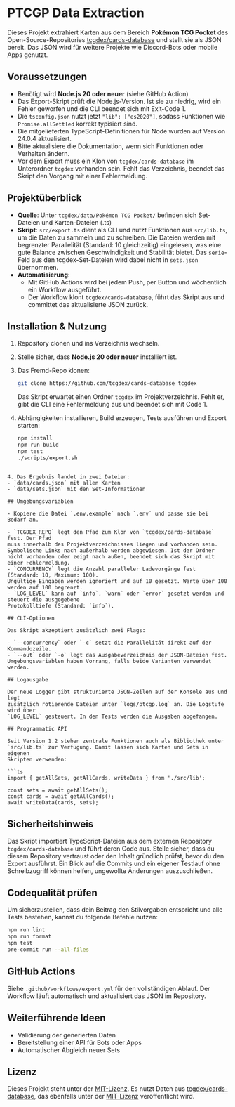 # PTCGP Data Extraction

Dieses Projekt extrahiert Karten aus dem Bereich **Pokémon TCG Pocket** des Open-Source-Repositories [tcgdex/cards-database](https://github.com/tcgdex/cards-database) und stellt sie als JSON bereit. Das JSON wird für weitere Projekte wie Discord-Bots oder mobile Apps genutzt.

## Voraussetzungen

- Benötigt wird **Node.js 20 oder neuer** (siehe GitHub Action)
- Das Export-Skript prüft die Node.js-Version. Ist sie zu niedrig,
  wird ein Fehler geworfen und die CLI beendet sich mit Exit-Code 1.
- Die `tsconfig.json` nutzt jetzt `"lib": ["es2020"]`, sodass Funktionen wie
  `Promise.allSettled` korrekt typisiert sind.
- Die mitgelieferten TypeScript-Definitionen für Node wurden auf Version
  24.0.4 aktualisiert.
- Bitte aktualisiere die Dokumentation, wenn sich Funktionen oder Verhalten
  ändern.
- Vor dem Export muss ein Klon von `tcgdex/cards-database` im Unterordner
  `tcgdex` vorhanden sein. Fehlt das Verzeichnis, beendet das Skript den Vorgang
  mit einer Fehlermeldung.

## Projektüberblick

- **Quelle**: Unter `tcgdex/data/Pokémon TCG Pocket/` befinden sich Set-Dateien und Karten-Dateien (.ts)
- **Skript**: `src/export.ts` dient als CLI und nutzt Funktionen aus `src/lib.ts`,
  um die Daten zu sammeln und zu schreiben.
  Die Dateien werden mit begrenzter Parallelität (Standard: 10 gleichzeitig) eingelesen,
  was eine gute Balance zwischen Geschwindigkeit und Stabilität bietet.
  Das `serie`-Feld aus den tcgdex-Set-Dateien wird dabei nicht in `sets.json`
  übernommen.
- **Automatisierung**:
  - Mit GitHub Actions wird bei jedem Push, per Button und wöchentlich ein Workflow ausgeführt.
  - Der Workflow klont `tcgdex/cards-database`, führt das Skript aus und committet das aktualisierte JSON zurück.

## Installation & Nutzung

1. Repository clonen und ins Verzeichnis wechseln.
2. Stelle sicher, dass **Node.js 20 oder neuer** installiert ist.
3. Das Fremd-Repo klonen:
   ```bash
   git clone https://github.com/tcgdex/cards-database tcgdex
   ```
   Das Skript erwartet einen Ordner `tcgdex` im Projektverzeichnis. Fehlt er,
   gibt die CLI eine Fehlermeldung aus und beendet sich mit Code 1.
4. Abhängigkeiten installieren, Build erzeugen, Tests ausführen und Export starten:

   ```bash
   npm install
   npm run build
   npm test
   ./scripts/export.sh
   ```

````

4. Das Ergebnis landet in zwei Dateien:
- `data/cards.json` mit allen Karten
- `data/sets.json` mit den Set-Informationen

## Umgebungsvariablen

- Kopiere die Datei `.env.example` nach `.env` und passe sie bei Bedarf an.

- `TCGDEX_REPO` legt den Pfad zum Klon von `tcgdex/cards-database` fest. Der Pfad
muss innerhalb des Projektverzeichnisses liegen und vorhanden sein. Symbolische Links nach außerhalb werden abgewiesen. Ist der Ordner nicht vorhanden oder zeigt nach außen, beendet sich das Skript mit einer Fehlermeldung.
- `CONCURRENCY` legt die Anzahl paralleler Ladevorgänge fest (Standard: 10, Maximum: 100).
Ungültige Eingaben werden ignoriert und auf 10 gesetzt. Werte über 100 werden auf 100 begrenzt.
- `LOG_LEVEL` kann auf `info`, `warn` oder `error` gesetzt werden und steuert die ausgegebene
Protokolltiefe (Standard: `info`).

## CLI-Optionen

Das Skript akzeptiert zusätzlich zwei Flags:

- `--concurrency` oder `-c` setzt die Parallelität direkt auf der Kommandozeile.
- `--out` oder `-o` legt das Ausgabeverzeichnis der JSON-Dateien fest.
Umgebungsvariablen haben Vorrang, falls beide Varianten verwendet werden.

## Logausgabe

Der neue Logger gibt strukturierte JSON-Zeilen auf der Konsole aus und legt
zusätzlich rotierende Dateien unter `logs/ptcgp.log` an. Die Logstufe wird über
`LOG_LEVEL` gesteuert. In den Tests werden die Ausgaben abgefangen.

## Programmatic API

Seit Version 1.2 stehen zentrale Funktionen auch als Bibliothek unter
`src/lib.ts` zur Verfügung. Damit lassen sich Karten und Sets in eigenen
Skripten verwenden:

```ts
import { getAllSets, getAllCards, writeData } from './src/lib';

const sets = await getAllSets();
const cards = await getAllCards();
await writeData(cards, sets);
````

## Sicherheitshinweis

Das Skript importiert TypeScript-Dateien aus dem externen Repository
`tcgdex/cards-database` und führt deren Code aus. Stelle sicher, dass du diesem
Repository vertraust oder den Inhalt gründlich prüfst, bevor du den Export ausführst.
Ein Blick auf die Commits und ein eigener Testlauf ohne Schreibzugriff können
helfen, ungewollte Änderungen auszuschließen.

## Codequalität prüfen

Um sicherzustellen, dass dein Beitrag den Stilvorgaben entspricht und alle Tests bestehen, kannst du folgende Befehle nutzen:

```bash
npm run lint
npm run format
npm test
pre-commit run --all-files
```

## GitHub Actions

Siehe `.github/workflows/export.yml` für den vollständigen Ablauf. Der Workflow läuft automatisch und aktualisiert das JSON im Repository.

## Weiterführende Ideen

- Validierung der generierten Daten
- Bereitstellung einer API für Bots oder Apps
- Automatischer Abgleich neuer Sets

## Lizenz

Dieses Projekt steht unter der [MIT-Lizenz](LICENSE). Es nutzt Daten aus
[tcgdex/cards-database](https://github.com/tcgdex/cards-database), das ebenfalls
unter der [MIT-Lizenz](https://github.com/tcgdex/cards-database/blob/master/LICENSE)
veröffentlicht wird.
